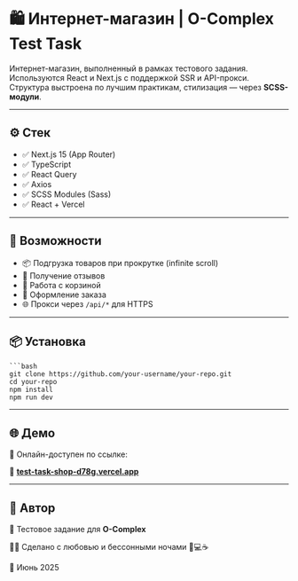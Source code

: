 # 🛍️ Интернет-магазин | O-Complex Test Task

Интернет-магазин, выполненный в рамках тестового задания. Используются React и Next.js с поддержкой SSR и API-прокси. Структура выстроена по лучшим практикам, стилизация — через **SCSS-модули**.

---

## ⚙️ Стек

- ✅ Next.js 15 (App Router)
- ✅ TypeScript
- ✅ React Query
- ✅ Axios
- ✅ SCSS Modules (Sass)
- ✅ React + Vercel

---

## 🚀 Возможности

- 📦 Подгрузка товаров при прокрутке (infinite scroll)
- 💬 Получение отзывов
- 🛒 Работа с корзиной
- 🧾 Оформление заказа
- 🌐 Прокси через `/api/*` для HTTPS

---

## 📦 Установка
    
    ```bash
    git clone https://github.com/your-username/your-repo.git
    cd your-repo
    npm install
    npm run dev

---

## 🌐 Демо

🚀 Онлайн-доступен по ссылке:

🔗 **[test-task-shop-d78g.vercel.app](https://test-task-shop-d78g.vercel.app)**

---

## 🤝 Автор

💼 Тестовое задание для **O-Complex**

👨‍💻 Сделано с любовью и бессонными ночами 🧠💻☕

📅 Июнь 2025
